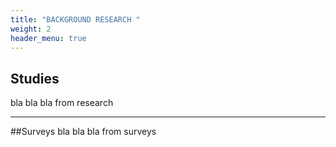 ```yaml
---
title: "BACKGROUND RESEARCH "
weight: 2
header_menu: true
---
```


## Studies
bla bla bla from research 

---

##Surveys
bla bla  bla from surveys